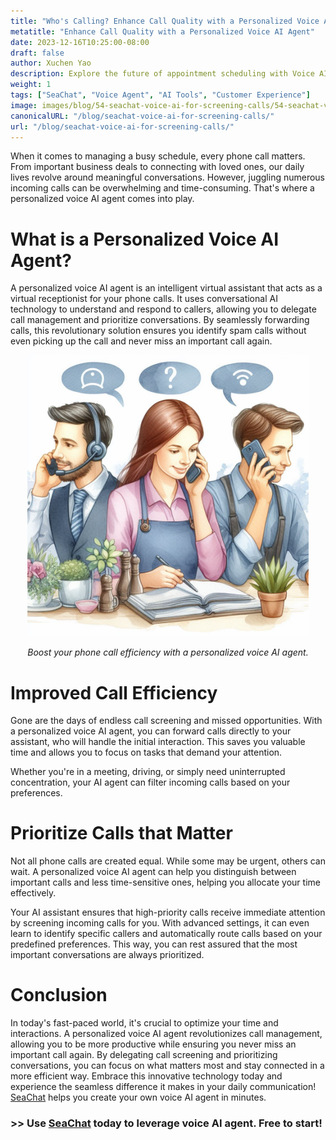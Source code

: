 ```yaml
---
title: "Who's Calling? Enhance Call Quality with a Personalized Voice AI Agent"
metatitle: "Enhance Call Quality with a Personalized Voice AI Agent"
date: 2023-12-16T10:25:00-08:00
draft: false
author: Xuchen Yao
description: Explore the future of appointment scheduling with Voice AI Agent, a 24/7 solution integrating AI and natural language processing for efficient, smooth appointment booking.
weight: 1
tags: ["SeaChat", "Voice Agent", "AI Tools", "Customer Experience"]
image: images/blog/54-seachat-voice-ai-for-screening-calls/54-seachat-voice-ai-for-screening-calls.png
canonicalURL: "/blog/seachat-voice-ai-for-screening-calls/"
url: "/blog/seachat-voice-ai-for-screening-calls/"
---
```


When it comes to managing a busy schedule, every phone call matters. From important business deals to connecting with loved ones, our daily lives revolve around meaningful conversations. However, juggling numerous incoming calls can be overwhelming and time-consuming. That's where a personalized voice AI agent comes into play.

# What is a Personalized Voice AI Agent?

A personalized voice AI agent is an intelligent virtual assistant that acts as a virtual receptionist for your phone calls. It uses conversational AI technology to understand and respond to callers, allowing you to delegate call management and prioritize conversations. By seamlessly forwarding calls, this revolutionary solution ensures you identify spam calls without even picking up the call and never miss an important call again.

<center>
<img height="450px" src="/images/blog/50x-all-seachat-agents/transfer-to-and-from-ai-agent.jpeg" alt="Boost your phone call efficiency with a personalized voice AI agent."/>

*Boost your phone call efficiency with a personalized voice AI agent.*
</center>


# Improved Call Efficiency

Gone are the days of endless call screening and missed opportunities. With a personalized voice AI agent, you can forward calls directly to your assistant, who will handle the initial interaction. This saves you valuable time and allows you to focus on tasks that demand your attention.

Whether you're in a meeting, driving, or simply need uninterrupted concentration, your AI agent can filter incoming calls based on your preferences.

# Prioritize Calls that Matter

Not all phone calls are created equal. While some may be urgent, others can wait. A personalized voice AI agent can help you distinguish between important calls and less time-sensitive ones, helping you allocate your time effectively.

Your AI assistant ensures that high-priority calls receive immediate attention by screening incoming calls for you. With advanced settings, it can even learn to identify specific callers and automatically route calls based on your predefined preferences. This way, you can rest assured that the most important conversations are always prioritized.

# Conclusion

In today's fast-paced world, it's crucial to optimize your time and interactions. A personalized voice AI agent revolutionizes call management, allowing you to be more productive while ensuring you never miss an important call again. By delegating call screening and prioritizing conversations, you can focus on what matters most and stay connected in a more efficient way. Embrace this innovative technology today and experience the seamless difference it makes in your daily communication! [SeaChat](https://chat.seasalt.ai/?utm_source=blog) helps you create your own voice AI agent in minutes.


### >> Use [SeaChat](https://chat.seasalt.ai/?utm_source=blog) today to leverage voice AI agent. Free to start!


